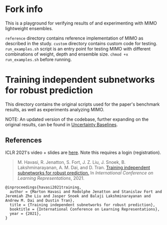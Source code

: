# Fork info

This is a playground for verifying results of and experimenting with MIMO lightweight ensembles.

`reference` directory contains reference implementation of MIMO as described in the study.
`custom` directory contains custom code for testing.
`run_examples.sh` script is an entry point for testing MIMO with different combinations of weight, depth and ensemble size. `chmod +x run_examples.sh` before running.

# Training independent subnetworks for robust prediction

This directory contains the original scripts used for the paper's benchmark
results, as well as experiments analyzing MIMO.

NOTE: An updated version of the codebase, further expanding on the original
results, can be found in
[Uncertainty Baselines](https://github.com/google/uncertainty-baselines).

## References

ICLR 2021's video + slides are [here](https://iclr.cc/virtual/2021/poster/3282).
Note this requires a login (registration).

> M. Havasi, R. Jenatton, S. Fort, J. Z. Liu, J. Snoek, B. Lakshminarayanan, A. M. Dai, and D. Tran.
> [Training independent subnetworks for robust prediction.](https://openreview.net/forum?id=OGg9XnKxFAH)
> In _International Conference on Learning Representations_, 2021.

```none
@inproceedings{havasi2021training,
  author = {Marton Havasi and Rodolphe Jenatton and Stanislav Fort and Jeremiah Zhe Liu and Jasper Snoek and Balaji Lakshminarayanan and Andrew M. Dai and Dustin Tran},
  title = {Training independent subnetworks for robust prediction},
  booktitle = {International Conference on Learning Representations},
  year = {2021},
}
```
